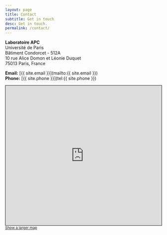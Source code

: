 ```yaml
---
layout: page
title: Contact
subtitle: Get in touch
desc: Get in touch.
permalink: /contact/
---
```


<div class="pretty-links">

**Laboratoire APC**  
Université de Paris  
Bâtiment Condorcet - 512A  
10 rue Alice Domon et Léonie Duquet  
75013 Paris, France

**Email:** [{{ site.email }}](mailto:{{ site.email }})  
**Phone:** [{{ site.phone }}](tel:{{ site.phone }})

<iframe frameborder="0" scrolling="no" marginheight="0" marginwidth="0" src="https://www.openstreetmap.org/export/embed.html?bbox=2.381096854805947%2C48.82772730658991%2C2.3846373707056046%2C48.82956896664203&amp;layer=mapnik" style="border: 1px solid black; width: 100%; height: 450px;"></iframe><br/><small><a href="https://www.openstreetmap.org/#map=19/48.82865/2.38287">Show a larger map</a></small>

</div>

